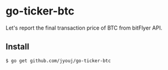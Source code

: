 # go-ticker-btc
Let's report the final transaction price of BTC from bitFlyer API.

## Install
```
$ go get github.com/jyouj/go-ticker-btc
```

